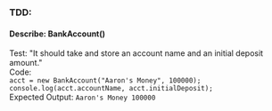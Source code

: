 ### TDD:

#### Describe: BankAccount()
Test: "It should take and store an account name and an initial deposit amount."   
Code:  
```acct = new BankAccount("Aaron's Money", 100000);```  
```console.log(acct.accountName, acct.initialDeposit);```  
Expected Output: ```Aaron's Money 100000```